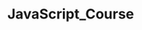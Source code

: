 # JavaScript_Course
<!--lazy day 2 day (DAY 3)-->
<!-- JavaScript Crash Course For Beginners: Traversy Media Channel (DAY 4)-->
